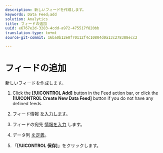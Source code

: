 ```yaml
---
description: 新しいフィードを作成します。
keywords: Data Feed;add
solution: Analytics
title: フィードの追加
uuid: e6767e2d-3283-4cdd-a972-475517f820bb
translation-type: tm+mt
source-git-commit: 16ba0b12e0f70112f4c10804d0a13c278388ecc2

---
```



# フィードの追加

新しいフィードを作成します。

1. Click the **[!UICONTROL Add]** button in the Feed action bar, or click the **[!UICONTROL Create New Data Feed]** button if you do not have any defined feeds.
1. フィード情報 [を入力します](/help/export/analytics-data-feed/c-data-feed-actions/r-feed-information.md)。

1. フィードの宛先 [情報を入力](/help/export/analytics-data-feed/c-data-feed-actions/r-feed-destination.md) します。

1. データ列 [を定義](/help/export/analytics-data-feed/c-df-contents/r-data-column-definitions.md)。

1. 「**[!UICONTROL 保存]**」をクリックします。


